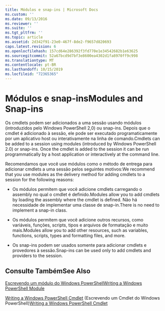 ```yaml
---
title: Módulos e snap-ins | Microsoft Docs
ms.custom: ''
ms.date: 09/13/2016
ms.reviewer: ''
ms.suite: ''
ms.tgt_pltfrm: ''
ms.topic: article
ms.assetid: 2d342f91-23e0-467f-8de2-f9657d820693
caps.latest.revision: 6
ms.openlocfilehash: 157cd64e286392f3fd770e1e34542682b1e63625
ms.sourcegitcommit: 52a67bcd9d7bf3e8600ea4302d1fa8970ff9c998
ms.translationtype: MT
ms.contentlocale: pt-BR
ms.lasthandoff: 10/15/2019
ms.locfileid: "72365365"
---
```

# <a name="modules-and-snap-ins"></a><span data-ttu-id="07a8b-102">Módulos e snap-ins</span><span class="sxs-lookup"><span data-stu-id="07a8b-102">Modules and Snap-ins</span></span>

<span data-ttu-id="07a8b-103">Os cmdlets podem ser adicionados a uma sessão usando módulos (introduzidos pelo Windows PowerShell 2,0) ou snap-ins. Depois que o cmdlet é adicionado à sessão, ele pode ser executado programaticamente por um aplicativo host ou interativamente na linha de comando.</span><span class="sxs-lookup"><span data-stu-id="07a8b-103">Cmdlets can be added to a session using modules (introduced by Windows PowerShell 2.0) or snap-ins. Once the cmdlet is added to the session it can be run programmatically by a host application or interactively at the command line.</span></span>

<span data-ttu-id="07a8b-104">Recomendamos que você use módulos como o método de entrega para adicionar cmdlets a uma sessão pelos seguintes motivos:</span><span class="sxs-lookup"><span data-stu-id="07a8b-104">We recommend that you use modules as the delivery method for adding cmdlets to a session for the following reasons:</span></span>

- <span data-ttu-id="07a8b-105">Os módulos permitem que você adicione cmdlets carregando o assembly no qual o cmdlet é definido.</span><span class="sxs-lookup"><span data-stu-id="07a8b-105">Modules allow you to add cmdlets by loading the assembly where the cmdlet is defined.</span></span> <span data-ttu-id="07a8b-106">Não há necessidade de implementar uma classe de snap-in.</span><span class="sxs-lookup"><span data-stu-id="07a8b-106">There is no need to implement a snap-in class.</span></span>

- <span data-ttu-id="07a8b-107">Os módulos permitem que você adicione outros recursos, como variáveis, funções, scripts, tipos e arquivos de formatação e muito mais.</span><span class="sxs-lookup"><span data-stu-id="07a8b-107">Modules allow you to add other resources, such as variables, functions, scripts, types and formatting files, and more.</span></span>

- <span data-ttu-id="07a8b-108">Os snap-ins podem ser usados somente para adicionar cmdlets e provedores à sessão.</span><span class="sxs-lookup"><span data-stu-id="07a8b-108">Snap-ins can be used only to add cmdlets and providers to the session.</span></span>

## <a name="see-also"></a><span data-ttu-id="07a8b-109">Consulte Também</span><span class="sxs-lookup"><span data-stu-id="07a8b-109">See Also</span></span>

[<span data-ttu-id="07a8b-110">Escrevendo um módulo do Windows PowerShell</span><span class="sxs-lookup"><span data-stu-id="07a8b-110">Writing a Windows PowerShell Module</span></span>](../module/writing-a-windows-powershell-module.md)

<span data-ttu-id="07a8b-111">[Writing a Windows PowerShell Cmdlet](./writing-a-windows-powershell-cmdlet.md) (Escrevendo um Cmdlet do Windows PowerShell)</span><span class="sxs-lookup"><span data-stu-id="07a8b-111">[Writing a Windows PowerShell Cmdlet](./writing-a-windows-powershell-cmdlet.md)</span></span>
